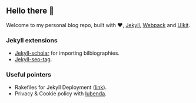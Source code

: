 ## Hello there :wave:
Welcome to my personal blog repo, built with :heart:, [Jekyll](https://jekyllrb.com/), [Webpack](https://webpack.js.org/) and [UIkit](https://getuikit.com/).

### Jekyll extensions
* [Jekyll-scholar](https://github.com/inukshuk/jekyll-scholar) for importing bilbiographies.
* [Jekyll-seo-tag](https://github.com/jekyll/jekyll-seo-tag).

### Useful pointers
* Rakefiles for Jekyll Deployment ([link](https://davidensinger.com/2013/07/automating-jekyll-deployment-to-github-pages-with-rake/)).
* Privacy & Cookie policy with [Iubenda](https://www.iubenda.com).

